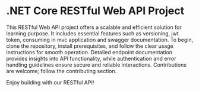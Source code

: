 # .NET Core RESTful Web API Project
This RESTful Web API project offers a scalable and efficient solution for learning purpose. It includes essential features such as versioning, jwt token, consuming in mvc application and swagger documentation. To begin, clone the repository, install prerequisites, and follow the clear usage instructions for smooth operation. Detailed endpoint documentation provides insights into API functionality, while authentication and error handling guidelines ensure secure and reliable interactions. Contributions are welcome; follow the contributing section. 

Enjoy building with our RESTful API!
